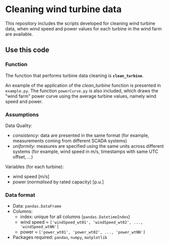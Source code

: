 # Cleaning wind turbine data

This repository includes the scripts developed for cleaning wind turbine data, when wind speed and power values for each turbine in the wind farm are available.

## Use this code

### Function
The function that performs turbine data cleaning is **`clean_turbine`**.

An example of the application of the _clean_turbine_ function is presented in `example.py`.
The function `powerCurve.py` is also included, which draws the "wind farm" power curve using the average turbine values, namely wind speed and power.



### Assumptions
Data Quality:
* _consistency_: data are presented in the same format (for example, measurements coming from different SCADA systems)
* _uniformity_: measures are specified using the same units across different systems (for example, wind speed in m/s, timestamps with same UTC offset, ...)

Variables (for each turbine):
* wind speed [m/s]
* power (_normalised_ by rated capacity) [p.u.]

### Data format
* Data: `pandas.DataFrame`
* Columns:
  - index: unique for all columns (`pandas.DatetimeIndex`)
  - wind speed = `['windSpeed_wt01', 'windSpeed_wt02', ..., 'windSpeed_wtNN']`
  - power = `['power_wt01', 'power_wt02', ..., 'power_wtNN']`
* Packages required: `pandas`, `numpy`, `matplotlib`

